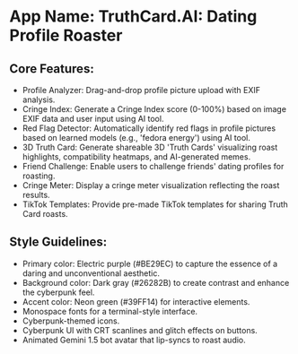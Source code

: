 # **App Name**: TruthCard.AI: Dating Profile Roaster

## Core Features:

- Profile Analyzer: Drag-and-drop profile picture upload with EXIF analysis.
- Cringe Index: Generate a Cringe Index score (0-100%) based on image EXIF data and user input using AI tool.
- Red Flag Detector: Automatically identify red flags in profile pictures based on learned models (e.g., 'fedora energy') using AI tool.
- 3D Truth Card: Generate shareable 3D 'Truth Cards' visualizing roast highlights, compatibility heatmaps, and AI-generated memes.
- Friend Challenge: Enable users to challenge friends' dating profiles for roasting.
- Cringe Meter: Display a cringe meter visualization reflecting the roast results.
- TikTok Templates: Provide pre-made TikTok templates for sharing Truth Card roasts.

## Style Guidelines:

- Primary color: Electric purple (#BE29EC) to capture the essence of a daring and unconventional aesthetic.
- Background color: Dark gray (#26282B) to create contrast and enhance the cyberpunk feel.
- Accent color: Neon green (#39FF14) for interactive elements.
- Monospace fonts for a terminal-style interface.
- Cyberpunk-themed icons.
- Cyberpunk UI with CRT scanlines and glitch effects on buttons.
- Animated Gemini 1.5 bot avatar that lip-syncs to roast audio.